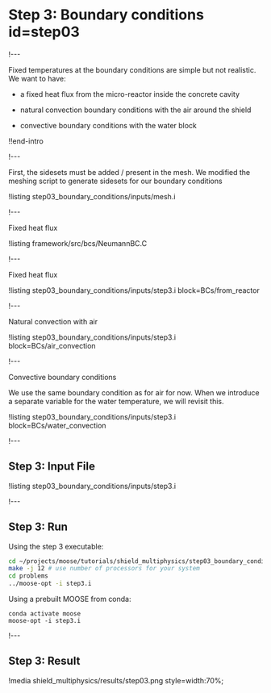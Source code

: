 # Step 3: Boundary conditions id=step03

!---

Fixed temperatures at the boundary conditions are simple but not realistic. We want to have:

- a fixed heat flux from the micro-reactor inside the concrete cavity

- natural convection boundary conditions with the air around the shield

- convective boundary conditions with the water block

!!end-intro

<!-- See index.md, the boundary conditions system is presented here -->

!---

First, the sidesets must be added / present in the mesh.
We modified the meshing script to generate sidesets for our boundary conditions

!listing step03_boundary_conditions/inputs/mesh.i

!---

Fixed heat flux


!listing framework/src/bcs/NeumannBC.C

!---

Fixed heat flux


!listing step03_boundary_conditions/inputs/step3.i block=BCs/from_reactor

!---

Natural convection with air


!listing step03_boundary_conditions/inputs/step3.i block=BCs/air_convection

!---

Convective boundary conditions

We use the same boundary condition as for air for now. When we introduce a separate variable for the
water temperature, we will revisit this.

!listing step03_boundary_conditions/inputs/step3.i block=BCs/water_convection

!---

## Step 3: Input File

!listing step03_boundary_conditions/inputs/step3.i

!---

## Step 3: Run

Using the step 3 executable:

```bash
cd ~/projects/moose/tutorials/shield_multiphysics/step03_boundary_conditions
make -j 12 # use number of processors for your system
cd problems
../moose-opt -i step3.i
```

Using a prebuilt MOOSE from conda:

```
conda activate moose
moose-opt -i step3.i
```

!---

## Step 3: Result

!media shield_multiphysics/results/step03.png style=width:70%;
